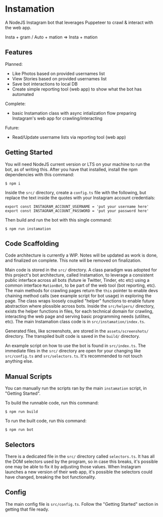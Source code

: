 # Instamation

A NodeJS Instagram bot that leverages Puppeteer to crawl & interact with the web app.

Insta + gram / Auto + mation => Insta + mation

## Features

Planned:
 - Like Photos based on provided usernames list
 - View Stories based on provided usernames list
 - Save bot interactions to local DB
 - Create simple reporting tool (web app) to show what the bot has automated

Complete:
 - basic Instamation class with async intialization flow preparing Instagram's web app for crawling/interacting

Future:
 - Read/Update username lists via reporting tool (web app)

## Getting Started

You will need NodeJS current version or LTS on your machine to run the bot, as of writing this. After you have that installed, install the npm dependencies with this command:

```
$ npm i
```

Inside the `src/` directory, create a `config.ts` file with the following, but replace the text inside the quotes with your Instagram account credentials:
```
export const INSTAGRAM_ACCOUNT_USERNAME = 'put your username here'
export const INSTAGRAM_ACCOUNT_PASSWORD = 'put your password here'
```

Then build and run the bot with this single command:
```
$ npm run instamation
```

## Code Scaffolding

Code architecture is currently a WIP. Notes will be updated as work is done, and finalized on complete. This note will be removed on finalization.

Main code is stored in the `src/` directory. A class paradigm was adopted for this project's bot architecture, called Instamation, to leverage a consistent public interface across all bots (future ie Twitter, Tinder, etc etc) using a common interface `MationBot`, to be part of the web tool (bot reporting, etc). The main methods for crawling pages return the `this` pointer to enable devs chaining method calls (see example script for bot usage) in exploring the page. The class wraps loosely coupled "helper" functions to enable future abstraction where plossible across bots. Inside the `src/helpers/` directory, exists the helper functions in files, for each technical domain for crawling, interacting the web page and serving basic programming needs (utilites, etc). The main Instamation class code is in `src/instamation/index.ts`.

Generated files, like screenshots, are stored in the `assets/screenshots/` directory. The transpiled built code is saved in the `build/` directory.

An example script on how to use the bot is found in `src/index.ts`. The immediate files in the `src/` directory are open for your changing like `src/config.ts` and `src/selectors.ts`. It's recommended to not touch anything else.

## Manual Scripts

You can manually run the scripts ran by the main `instamation` script, in "Getting Started".

To build the runnable code, run this command:
```
$ npm run build
```

To run the built code, run this command:
```
$ npm run bot
```

## Selectors

There is a dedicated file in the `src/` directory called `selectors.ts`. It has all the DOM selectors used by the program, so in case this breaks, it's possible one may be able to fix it by adjusting those values. When Instagram launches a new version of their web app, it's possible the selectors could have changed, breaking the bot functionality.

## Config

The main config file is `src/config.ts`. Follow the "Getting Started" section in getting that file ready.
